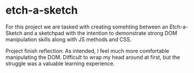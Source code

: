 # etch-a-sketch

For this project we are tasked with creating somehting between
an Etch-a-Sketch and a sketchpad with the intention to demonstrate 
strong DOM manipulation skills along with JS methods and CSS.

Project finish reflection:
As intended, I feel much more comfortable manipulating the DOM.
Difficult to wrap my head around at first, 
but the struggle was a valuable learning experience.